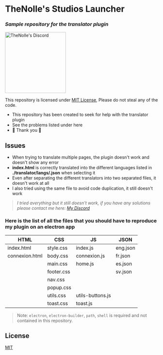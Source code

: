 # TheNolle's Studios Launcher
### _Sample repository for the translator plugin_

<a href="https://TheNolle.com/Discord"><img src="https://www.thenolle.com/public_assets/img/banners/discord-banner.png" alt="TheNolle's Discord" width="200"/></a>

This repository is licensed under <a href="./LICENSE">MIT License</a>,
Please do not steal any of the code.

- This repository has been created to seek for help with the translator plugin
- See the problems listed under here
- 🎇 Thank you 🎇

## Issues

- When trying to translate multiple pages, the plugin doesn't work and doesn't show any error
- **index.html** is correctly translated into the different languages listed in **./translator/langs/<LANG>.json** when selecting it
- Even after separating the different translators into two separated files, it doesn't work at all
- I also tried using the same file to avoid code duplication, it still doesn't work

> *I tried averything but it still doesn't work, if you have any solutions please contact me here: [My Discord](https://TheNolle.com/Discord)*


### Here is the list of all the files that you should have to reproduce my plugin on an electron app
| HTML | CSS | JS | JSON |
| ------ | ------ | ------ | ------ |
| index.html | style.css | index.js | eng.json |
| connexion.html | body.css | connexion.js | fr.json |
|   | main.css | home.js | es.json |
|   | footer.css |   | sv.json |
|   | nav.css |   |   |
|   | popup.css |   |   |
|   | utils.css | utils-buttons.js |   |
|   | toast.css | toast.js |   |

> Note: `electron`, `electron-builder`, `path`, `shell` is required and not contained in this repository.

## License

<a href="./LICENSE">MIT</a>
